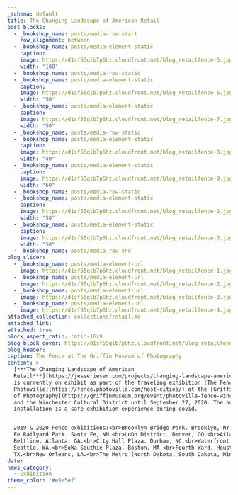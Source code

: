 ```yaml
---
_schema: default
title: The Changing Landscape of American Retail
post_blocks:
  - _bookshop_name: posts/media-row-start
    row_alignment: between
  - _bookshop_name: posts/media-element-static
    caption:
    image: https://d1sf55qlb7p6hz.cloudfront.net/blog_retailfence-5.jpg
    width: "100"
  - _bookshop_name: posts/media-row-static
  - _bookshop_name: posts/media-element-static
    caption:
    image: https://d1sf55qlb7p6hz.cloudfront.net/blog_retailfence-6.jpg
    width: "50"
  - _bookshop_name: posts/media-element-static
    caption:
    image: https://d1sf55qlb7p6hz.cloudfront.net/blog_retailfence-7.jpg
    width: "50"
  - _bookshop_name: posts/media-row-static
  - _bookshop_name: posts/media-element-static
    caption:
    image: https://d1sf55qlb7p6hz.cloudfront.net/blog_retailfence-8.jpg
    width: "40"
  - _bookshop_name: posts/media-element-static
    caption:
    image: https://d1sf55qlb7p6hz.cloudfront.net/blog_retailfence-9.jpg
    width: "60"
  - _bookshop_name: posts/media-row-static
  - _bookshop_name: posts/media-element-static
    caption:
    image: https://d1sf55qlb7p6hz.cloudfront.net/blog_retailfence-2.jpg
    width: "50"
  - _bookshop_name: posts/media-element-static
    caption:
    image: https://d1sf55qlb7p6hz.cloudfront.net/blog_retailfence-3.jpg
    width: "50"
  - _bookshop_name: posts/media-row-end
blog_slider:
  - _bookshop_name: posts/media-element-url
    image: https://d1sf55qlb7p6hz.cloudfront.net/blog_retailfence-1.jpg
  - _bookshop_name: posts/media-element-url
    image: https://d1sf55qlb7p6hz.cloudfront.net/blog_retailfence-2.jpg
  - _bookshop_name: posts/media-element-url
    image: https://d1sf55qlb7p6hz.cloudfront.net/blog_retailfence-3.jpg
  - _bookshop_name: posts/media-element-url
    image: https://d1sf55qlb7p6hz.cloudfront.net/blog_retailfence-4.jpg
attached_collection: collections/retail.md
attached_link:
attached: true
block_aspect_ratio: ratio-16x9
blog_block_cover: https://d1sf55qlb7p6hz.cloudfront.net/blog_retailfence_blog-cover-1.jpg
blog_header:
caption: The Fence at The Griffin Museum of Photography
content: >-
  [***The Changing Landscape of American
  Retail***](https://jesserieser.com/projects/changing-landscape-american-retail/)
  is currently on exhibit as part of the traveling exhibition [The Fence by
  Photoville](https://fence.photoville.com/host-cities/) at the [Griffin Museum
  of Photography](https://griffinmuseum.org/event/photoville-fence-winchester/)
  and the Winchester Cultural District until September 27, 2020. The outdoor
  installation is a safe exhibition experience during covid.


  2019 & 2020 Fence exhibitions:<br>Brooklyn Bridge Park. Brooklyn, NY.<br>Santa
  Fe Railyard Park. Santa Fe, NM.<br>LoDo District. Denver, CO.<br>Atlanta
  Beltline. Atlanta, GA.<br>City Hall Plaza. Durham, NC.<br>Waterfront Seattle.
  Seattle, WA.<br>SoWa Southie Plaza. Boston, MA.<br>Fourth Ward. Houston,
  TX.<br>New Orleans, LA.<br>The Metro (North Dakota, South Dakota, Minnesota)
date:
news_category:
  - Exhibition
theme_color: "#e5e5ef"
---
```

